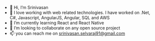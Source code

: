 - 👋 Hi, I’m Srinivasan
- 👀 I love working with web related technologies. I have worked on .Net, C#, Javascript, AngularJS, Angular, SQL and AWS
- 🌱 I’m currently learning React and React Native
- 💞️ I’m looking to collaborate on any open source project
- 📫 you can reach me on srinivasan.selvaraj91@gmail.com

